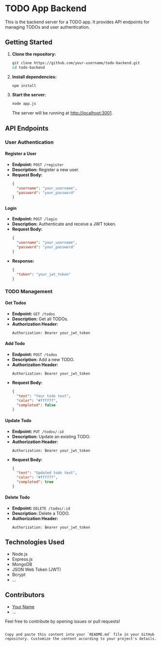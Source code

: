 # TODO App Backend

This is the backend server for a TODO app. It provides API endpoints for managing TODOs and user authentication.

## Getting Started

1. **Clone the repository:**

   ```bash
   git clone https://github.com/your-username/todo-backend.git
   cd todo-backend
   ```

2. **Install dependencies:**

   ```bash
   npm install
   ```

3. **Start the server:**

   ```bash
   node app.js
   ```

   The server will be running at [http://localhost:3001](http://localhost:3001).

## API Endpoints

### User Authentication

#### Register a User

- **Endpoint:** `POST /register`
- **Description:** Register a new user.
- **Request Body:**
  ```json
  {
    "username": "your_username",
    "password": "your_password"
  }
  ```

#### Login

- **Endpoint:** `POST /login`
- **Description:** Authenticate and receive a JWT token.
- **Request Body:**
  ```json
  {
    "username": "your_username",
    "password": "your_password"
  }
  ```
- **Response:**
  ```json
  {
    "token": "your_jwt_token"
  }
  ```

### TODO Management

#### Get Todos

- **Endpoint:** `GET /todos`
- **Description:** Get all TODOs.
- **Authorization Header:**
  ```
  Authorization: Bearer your_jwt_token
  ```

#### Add Todo

- **Endpoint:** `POST /todos`
- **Description:** Add a new TODO.
- **Authorization Header:**
  ```
  Authorization: Bearer your_jwt_token
  ```
- **Request Body:**
  ```json
  {
    "text": "Your todo text",
    "color": "#ffffff",
    "completed": false
  }
  ```

#### Update Todo

- **Endpoint:** `PUT /todos/:id`
- **Description:** Update an existing TODO.
- **Authorization Header:**
  ```
  Authorization: Bearer your_jwt_token
  ```
- **Request Body:**
  ```json
  {
    "text": "Updated todo text",
    "color": "#ffffff",
    "completed": true
  }
  ```

#### Delete Todo

- **Endpoint:** `DELETE /todos/:id`
- **Description:** Delete a TODO.
- **Authorization Header:**
  ```
  Authorization: Bearer your_jwt_token
  ```

## Technologies Used

- Node.js
- Express.js
- MongoDB
- JSON Web Token (JWT)
- Bcrypt
- ...

## Contributors

- [Your Name](https://github.com/your-username)
- ...

Feel free to contribute by opening issues or pull requests!
```

Copy and paste this content into your `README.md` file in your GitHub repository. Customize the content according to your project's details.
